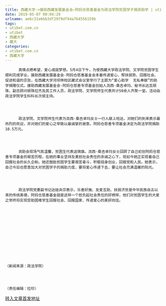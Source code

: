 ```yaml
---
title: 西藏大学->援助西藏发展基金会—阿妈仓慈善基金为政法学院贫困学子捐资助学 | utibet.com.cn
date: 2019-05-07 00:04:29
urlname: ae6c31e66b3df2979df94a764556159b
tags: 
- utibet.com.cn
- utibet
- 西藏大学
- 藏大
categories:
- utibet.com.cn
- 西藏大学
---
```




	      真情点燃希望，爱心成就梦想。5月4日下午，为使西藏大学政法学院、文学院贫困学生顺利完成学业，援助西藏发展基金会-阿妈仓慈善基金会本着传递爱心、帮扶弱势、回报社会、促进和谐的宗旨，在西藏大学河坝林校区藏式会议室举行了主题为“爱心助学  无私奉献”的助学捐赠仪式。援助西藏发展基金会-阿妈仓慈善专项基金创始人尧西·桑吉卓玛、秘书长达瓦顿珠、副总顾问顿珠拉杰及其工作人员，政法学院、文学院师生代表共计50余人齐聚一堂。活动由政法学院学生科科长次顿主持。



	      政法学院、文学院师生代表为尧西·桑吉卓玛女士一行人献上哈达，对她们的到来表示最热烈的欢迎，并对她们的爱心之举致以最诚挚的谢意。阿妈仓慈善专项基金决定为政法学院捐助10.5万元。



	      资助会现场气氛温馨，贫困生代表送锦旗。尧西·桑吉卓玛女士回顾了自己初创阿妈仓慈善专项基金的艰苦历程，在她的事业坚持及勇担社会责任的赤诚之心下，现如今她正实现着自己回报社会的长久企盼。她还鼓励贫困学生要艰苦奋斗，积极投身创业，回报党和人民。她表示，自己今后也愿意加大对贫困学子的捐助力度，要将爱心传递下去，要让社会充满温暖的阳光。



	      政法学院党委副书记达娃央宗表示，乐善好施、友爱互助、扶弱济贫是中华民族自古以来的传统美德，阿妈仓慈善基金就是这样一个担负起社会责任的好榜样，他们对贫困学生的大爱之举终将实现受助困难学生回报社会、回报国家、传递爱心的美好向往。



	 



	 



	（新闻来源：政法学院）



	（责任编辑：拉珍）

[转入文章首发地址](http://www.utibet.edu.cn/news/article_3_5_14910.html)